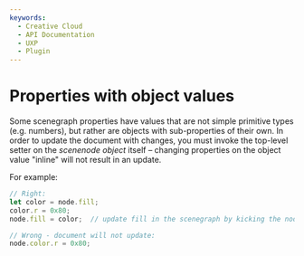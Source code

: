 ```yaml
---
keywords:
  - Creative Cloud
  - API Documentation
  - UXP
  - Plugin
---
```


# Properties with object values

Some scenegraph properties have values that are not simple primitive types (e.g. numbers), but rather are objects with sub-properties of
their own. In order to update the document with changes, you must invoke the top-level setter on the _scenenode object_ itself &ndash;
changing properties on the object value "inline" will not result in an update.

For example:
```js
// Right:
let color = node.fill;
color.r = 0x80;
node.fill = color;  // update fill in the scenegraph by kicking the node's setter

// Wrong - document will not update:
node.color.r = 0x80;
```
